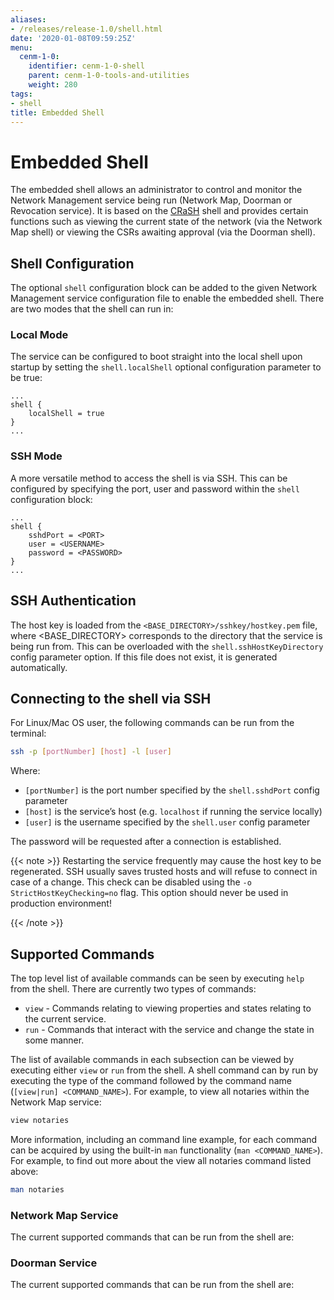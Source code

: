 ```yaml
---
aliases:
- /releases/release-1.0/shell.html
date: '2020-01-08T09:59:25Z'
menu:
  cenm-1-0:
    identifier: cenm-1-0-shell
    parent: cenm-1-0-tools-and-utilities
    weight: 280
tags:
- shell
title: Embedded Shell
---
```



# Embedded Shell


The embedded shell allows an administrator to control and monitor the Network Management service being run (Network Map,
Doorman or Revocation service). It is based on the [CRaSH](http://www.crashub.org/) shell and provides certain functions such as viewing the
current state of the network (via the Network Map shell) or viewing the CSRs awaiting approval (via the Doorman shell).



## Shell Configuration

The optional `shell` configuration block can be added to the given Network Management service configuration file to
enable the embedded shell. There are two modes that the shell can run in:


### Local Mode

The service can be configured to boot straight into the local shell upon startup by setting the
`shell.localShell` optional configuration parameter to be true:

```guess
...
shell {
    localShell = true
}
...
```


### SSH Mode

A more versatile method to access the shell is via SSH. This can be configured by specifying the port, user and
password within the `shell` configuration block:

```guess
...
shell {
    sshdPort = <PORT>
    user = <USERNAME>
    password = <PASSWORD>
}
...
```


## SSH Authentication

The host key is loaded from the `<BASE_DIRECTORY>/sshkey/hostkey.pem` file, where <BASE_DIRECTORY> corresponds to the
directory that the service is being run from. This can be overloaded with the `shell.sshHostKeyDirectory` config
parameter option. If this file does not exist, it is generated automatically.


## Connecting to the shell via SSH

For Linux/Mac OS user, the following commands can be run from the terminal:

```bash
ssh -p [portNumber] [host] -l [user]
```

Where:


* `[portNumber]` is the port number specified by the `shell.sshdPort` config parameter
* `[host]` is the service’s host (e.g. `localhost` if running the service locally)
* `[user]` is the username specified by the `shell.user` config parameter

The password will be requested after a connection is established.

{{< note >}}
Restarting the service frequently may cause the host key to be regenerated. SSH usually saves
trusted hosts and will refuse to connect in case of a change. This check can be disabled using the
`-o StrictHostKeyChecking=no` flag. This option should never be used in production environment!

{{< /note >}}

## Supported Commands

The top level list of available commands can be seen by executing `help` from the shell. There are currently two types
of commands:


* `view` - Commands relating to viewing properties and states relating to the current service.
* `run` - Commands that interact with the service and change the state in some manner.

The list of available commands in each subsection can be viewed by executing either `view` or `run` from the shell.
A shell command can by run by executing the type of the command followed by the command name
(`[view|run] <COMMAND_NAME>`). For example, to view all notaries within the Network Map service:

```bash
view notaries
```

More information, including an command line example, for each command can be acquired by using the built-in `man`
functionality (`man <COMMAND_NAME>`). For example, to find out more about the view all notaries command listed above:

```bash
man notaries
```


### Network Map Service

The current supported commands that can be run from the shell are:


### Doorman Service

The current supported commands that can be run from the shell are:


